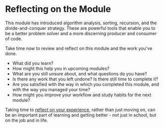 # Reflecting on the Module

This module has introduced algorithm analysis, sorting, recursion, and the
divide-and-conquer strategy. These are powerful tools that enable you to be a
better problem solver and a more discerning producer and consumer of code. 

Take time now to review and reflect on this module and the work you've done.

- What did you learn?
- How might this help you in upcoming modules?
- What are you still unsure about, and what questions do you have?
- Is there any work that you left undone? Is there still time to complete it?
- Are you satisfied with the way in which you completed this module, and with the way you managed your time?
- How might you improve your workflow and study habits for the next module?

Taking time to 
[reflect on your experience](https://en.wikipedia.org/wiki/Reflective_practice), rather than
just moving on, can be an important part of learning and getting better - not
just in school, but on the job and in life.

